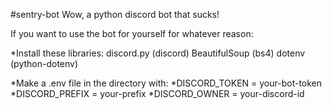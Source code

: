 #sentry-bot
Wow, a python discord bot that sucks!

If you want to use the bot for yourself for whatever reason:

*Install these libraries:
    discord.py (discord)
    BeautifulSoup (bs4)
    dotenv (python-dotenv)

*Make a .env file in the directory with:
    *DISCORD_TOKEN = your-bot-token
    *DISCORD_PREFIX = your-prefix
    *DISCORD_OWNER = your-discord-id